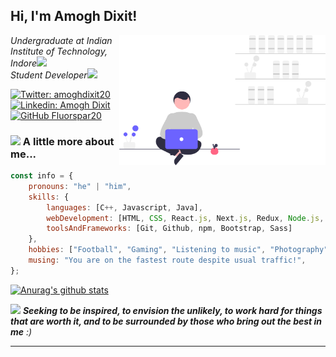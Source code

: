 <h2> Hi, I'm Amogh Dixit!</h2>
<img align='right' src="./images/img.svg" width="330">
<p><em>Undergraduate at Indian Institute of Technology, Indore<img src="https://media.giphy.com/media/fYSnHlufseco8Fh93Z/giphy.gif" width="30"></br>Student Developer<img src="https://media.giphy.com/media/WUlplcMpOCEmTGBtBW/giphy.gif" width="30"> 
</em></p>

[![Twitter: amoghdixit20](https://img.shields.io/twitter/follow/runtimeError20?style=social)](https://twitter.com/runtimeError20)
[![Linkedin: Amogh Dixit](https://img.shields.io/badge/-amoghdixit2010-blue?style=flat-square&logo=Linkedin&logoColor=white&link=https://www.linkedin.com/in/amoghdixit2010/)](https://www.linkedin.com/in/amoghdixit2010/)
[![GitHub Fluorspar20](https://img.shields.io/github/followers/fluorspar20?label=follow&style=social)](https://github.com/fluorspar20)

### <img src="https://i.pinimg.com/originals/c8/43/64/c84364879bced7491ea36fb4f69ea4e2.gif" width="50"> A little more about me...

```javascript
const info = {
    pronouns: "he" | "him",
    skills: {
        languages: [C++, Javascript, Java],
        webDevelopment: [HTML, CSS, React.js, Next.js, Redux, Node.js, Express, MongoDB],
        toolsAndFrameworks: [Git, Github, npm, Bootstrap, Sass]
    },
    hobbies: ["Football", "Gaming", "Listening to music", "Photography"],
    musing: "You are on the fastest route despite usual traffic!",
};
```

[![Anurag's github stats](https://github-readme-stats.vercel.app/api?username=fluorspar20&show_icons=true&theme=radical)](https://github.com/anuraghazra/github-readme-stats)

<img src="https://media.giphy.com/media/LnQjpWaON8nhr21vNW/giphy.gif" width="60"> <em><b>Seeking to be inspired, to envision the unlikely, to work hard for things that are worth it, and to be surrounded by those who bring out the best in me</b> :)</em>

---
